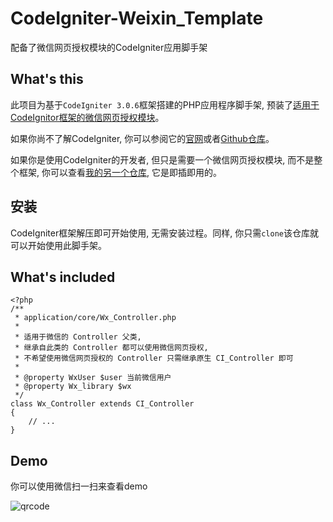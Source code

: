 # CodeIgniter-Weixin_Template

配备了微信网页授权模块的CodeIgniter应用脚手架

## What's this

此项目为基于`CodeIgniter 3.0.6`框架搭建的PHP应用程序脚手架, 预装了[适用于CodeIgnitor框架的微信网页授权模块][1]。

如果你尚不了解CodeIgniter, 你可以参阅它的[官网][2]或者[Github仓库][4]。

如果你是使用CodeIgniter的开发者, 但只是需要一个微信网页授权模块, 而不是整个框架, 你可以查看[我的另一个仓库][1], 它是即插即用的。

## 安装

CodeIgniter框架解压即可开始使用, 无需安装过程。同样, 你只需`clone`该仓库就可以开始使用此脚手架。

## What's included

```
<?php
/**
 * application/core/Wx_Controller.php
 *
 * 适用于微信的 Controller 父类,
 * 继承自此类的 Controller 都可以使用微信网页授权,
 * 不希望使用微信网页授权的 Controller 只需继承原生 CI_Controller 即可
 *
 * @property WxUser $user 当前微信用户
 * @property Wx_library $wx
 */
class Wx_Controller extends CI_Controller
{
    // ...
}
```

## Demo

你可以使用微信扫一扫来查看demo

![qrcode][3]

[1]: https://github.com/SevenOutman/CodeIgniter-Weixin_Library
[2]: https://codeigniter.com
[3]: http://summer.emcbidding.com/test/demo.png
[4]: https://github.com/bcit-ci/CodeIgniter